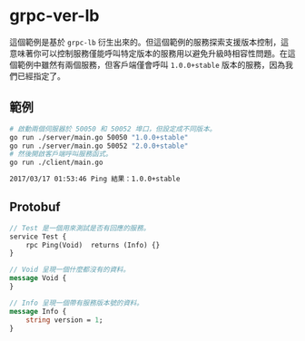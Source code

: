 # grpc-ver-lb

這個範例是基於 `grpc-lb` 衍生出來的。但這個範例的服務探索支援版本控制，這意味著你可以控制服務僅能呼叫特定版本的服務用以避免升級時相容性問題。在這個範例中雖然有兩個服務，但客戶端僅會呼叫 `1.0.0+stable` 版本的服務，因為我們已經指定了。

## 範例

```bash
# 啟動兩個伺服器於 50050 和 50052 埠口，但設定成不同版本。
go run ./server/main.go 50050 "1.0.0+stable"
go run ./server/main.go 50052 "2.0.0+stable"
# 然後開啟客戶端呼叫服務函式。
go run ./client/main.go
```

```bash
2017/03/17 01:53:46 Ping 結果：1.0.0+stable
```

## Protobuf

```proto
// Test 是一個用來測試是否有回應的服務。
service Test {
    rpc Ping(Void)  returns (Info) {}
}

// Void 呈現一個什麼都沒有的資料。
message Void {
}

// Info 呈現一個帶有服務版本號的資料。
message Info {
    string version = 1;
}
```

